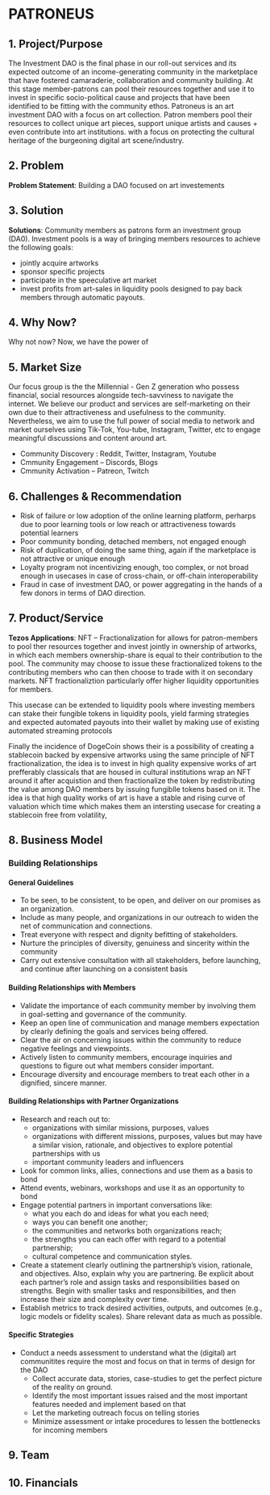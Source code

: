 # PATRONEUS

## 1. Project/Purpose
The Investment DAO is the final phase in our roll-out services and its expected outcome of an income-generating community in the marketplace that have fostered camaraderie, collaboration and community building. At this stage member-patrons can pool their resources together and use it to invest in specific socio-political cause and projects that have been identified to be fitting with the community ethos. 
Patroneus is an art investment DAO with a focus on art collection. Patron members pool their resources to collect unique art pieces, support unique artists and causes + even contribute into art institutions. with a focus on protecting the cultural heritage of the burgeoning digital art scene/industry.
  
## 2. Problem
**Problem Statement**: Building a DAO focused on art investements

## 3. Solution
**Solutions**:
Community members as patrons form an investment group (DA0). Investment pools is a way of bringing members resources to achieve the following goals:
  * jointly acquire artworks
  * sponsor specific projects
  * participate in the speeculative art market
  * invest profits from art-sales in liquidity pools designed to pay back members through automatic payouts.
  
## 4. Why Now?
Why not now? Now, we have the power of 
## 5. Market Size
Our focus group is the the Millennial - Gen Z generation who possess financial, social resources alongside tech-savviness to navigate the internet. We believe our product and services are self-marketing on their own due to their attractiveness and usefulness to the community. Nevertheless, we aim to use the full power of social media to network and market ourselves using Tik-Tok, You-tube, Instagram, Twitter, etc to engage meaningful discussions and content around art.
 * Community Discovery : Reddit, Twitter, Instagram, Youtube
 * Cmmunity Engagement – Discords, Blogs
 * Cmmunity Activation – Patreon, Twitch
 
## 6. Challenges & Recommendation
* Risk of failure or low adoption of the online learning platform, perharps due to poor learning tools or low reach or attractiveness towards potential learners 
 * Poor community bonding, detached members, not engaged enough
 * Risk of duplication, of doing the same thing, again if the marketplace is not attractive or unique enough
 * Loyalty program not incentivizing enough, too complex, or not broad enough in usecases in case of cross-chain, or off-chain interoperability
 * Fraud in case of investment DAO, or power aggregating in the hands of a few donors in terms of DAO direction.

## 7. Product/Service
**Tezos Applications**:
NFT – Fractionalization for allows for patron-members to pool ther resources together and invest jointly in ownership of artworks, in which each members ownership-share is equal to their contribution to the pool. The community may choose to issue these fractionalized tokens to the contributing members who can then choose to trade with it on secondary markets. NFT fractionaliztion particularly offer higher liquidity opportunities for members.

This usecase can be extended to liquidity pools where investing members can stake their fungible tokens in liquidity pools, yield farming strategies and expected automated payouts into their wallet by making use of existing automated streaming protocols

Finally the incidence of DogeCoin shows their is a possibility of creating a stablecoin backed by expensive artworks using the same principle of NFT fractionalization, the idea is to invest in high quality expensive works of art prefferably classicals that are housed in cultural institutions wrap an NFT around it after acquistion and then fractionalize the token by redistributing the value among DAO members by issuing fungiblle tokens based on it. The idea is that high quality works of art is have a stable and rising curve of valuation which time which makes them an intersting usecase for creating a stablecoin free from volatility,

## 8. Business Model
### Building Relationships

#### General Guidelines
  * To be seen, to be consistent, to be open, and deliver on our promises as an organization.
  * Include as many people, and organizations in our outreach to widen the net of communication and connections.
  * Treat everyone with respect and dignity befitting of stakeholders.
  * Nurture the principles of diversity, genuiness and sincerity within the community
  * Carry out extensive consultation with all stakeholders, before launching, and continue after launching on a consistent basis 

#### Building Relationships with Members
  * Validate the importance of each community member by involving them in goal-setting and governance of the community.
  * Keep an open line of communication and manage members expectation by clearly defining the goals and services being offered.
  * Clear the air on concerning issues within the community to reduce negative feelings and viewpoints.
  * Actively listen to community members, encourage inquiries and questions to figure out what members consider important.
  * Encourage diversity and encourage members to treat each other in a dignified, sincere manner.

#### Building Relationships with Partner Organizations
  * Research and reach out to:
    * organizations with similar missions, purposes, values
    * organizations with different missions, purposes, values but may have a similar vision, rationale, and objectives to explore potential partnerships with us
    * important community leaders and influencers
  * Look for common links, allies, connections and use them as a basis to bond
  * Attend events, webinars, workshops and use it as an opportunity to bond
  * Engage potential partners in important conversations like:
    * what you each do and ideas for what you each need;
    * ways you can benefit one another;
    * the communities and networks both organizations reach;
    * the strengths you can each offer with regard to a potential partnership;
    * cultural competence and communication styles.
  * Create a statement clearly outlining the partnership’s vision, rationale, and objectives. Also, explain why you are partnering. Be explicit about each partner’s role and assign tasks and responsibilities based on strengths. Begin with smaller tasks and responsibilities, and then increase their size and complexity over time.
  * Establish metrics to track desired activities, outputs, and outcomes (e.g., logic models or fidelity scales). Share relevant data as much as possible.

#### Specific Strategies 
  * Conduct a needs assessment to understand what the (digital) art communitites require the most and focus on that in terms of design for the DAO
    * Collect accurate data, stories, case-studies to get the perfect picture of the reality on ground.
    * Identify the most important issues raised and the most important features needed and implement based on that
    * Let the marketing outreach focus on telling stories
    * Minimize assessment or intake procedures to lessen the bottlenecks for incoming members

## 9. Team
## 10. Financials

 
